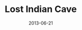 ---
layout: wax/generic_collection_item
title: "Lost Indian Cave"
slug: "airtime-lost-indian-cave-2013"
date: "2013-06-21"
source: "Airtime"
image: "assets/images/AirTime_LostIndianCave_Summer2013.png"
# thumb: "/assets/images/thumbs/AdamsCountyFreePress_SeaOtterShooting_6.1905.jpg"  # optional
description: "Brief blurb…"
permalink: "/items/:slug/"
tags: ["Indian cave"]
---